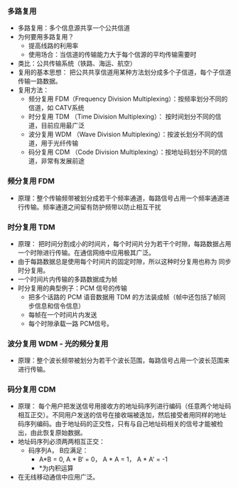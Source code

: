 ### 多路复用

* 多路复用：多个信息源共享一个公共信道
* 为何要用多路复用？ 
  * 提高线路的利用率
  * 使用场合：当信道的传输能力大于每个信源的平均传输需要时
* 类比：公共传输系统（铁路、海运、航空）
* 复用的基本思想： 把公共共享信道用某种方法划分成多个子信道，每个子信道传输一路数据。
* 复用方法：
  * 频分复用 FDM（Frequency Division Multiplexing）：按频率划分不同的信道，如 CATV系统
  * 时分复用 TDM （Time Division Multiplexing）： 按时间划分不同的信道，目前应用最广泛
  * 波分复用 WDM （Wave Division Multiplexing）：按波长划分不同的信道，用于光纤传输
  * 码分复用 CDM （Code Division Multiplexing）：按地址码划分不同的信道，非常有发展前途

### 频分复用 FDM

* 原理：整个传输频带被划分成若干个频率通道，每路信号占用一个频率通道进行传输。频率通道之间留有防护频带以防止相互干扰

### 时分复用 TDM

* 原理： 把时间分割成小的时间片，每个时间片分为若干个时隙，每路数据占用一个时隙进行传输。在通信网络中应用极其广泛。
* 由于每路数据总是使用每个时间片的固定时隙，所以这种时分复用也称为 同步时分复用。
* 一个时间片内传输的多路数据成为帧
* 时分复用的典型例子：PCM 信号的传输
  * 把多个话路的 PCM 语音数据用 TDM 的方法装成帧（帧中还包括了帧同步信息和信令信息）
  * 每帧在一个时间片内发送
  * 每个时隙承载一路 PCM信号。

### 波分复用 WDM - 光的频分复用

* 原理：整个波长频带被划分为若干个波长范围，每路信号占用一个波长范围来进行传输。

### 码分复用 CDM

* 原理： 每个用户把发送信号用接收方的地址码序列进行编码（任意两个地址码相互正交）。不同用户发送的信号在接收端被迭加，然后接受者用同样的地址码序列编码。由于地址码的正交性，只有与自己地址码相关的信号才能被检出，由此恢复原始数据。
* 地址码序列必须两两相互正交：
  * 码序列A， B应满足：
    * A*B = 0, A * B‘ = 0， A * A = 1， A * A' = -1
    * *为内积运算
* 在无线移动通信中应用广泛。


